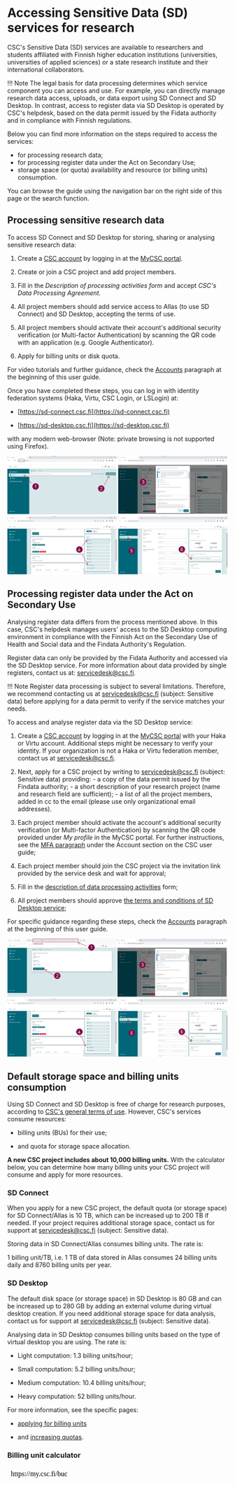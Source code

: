 # Accessing Sensitive Data (SD) services for research
  
CSC's Sensitive Data (SD) services are available to researchers and students affiliated with Finnish higher education institutions (universities, universities of applied sciences) or a state research institute and their international collaborators.

!!! Note
    The legal basis for data processing determines which service component you can access and use. For example, you can directly manage research data access, uploads, or data export using SD Connect and SD Desktop. In contrast, access to register data via SD Desktop is operated by CSC's helpdesk, based on the data permit issued by the Fidata authority and in compliance with Finnish regulations. 

Below you can find more information on the steps required to access the services:

* for processing research data;
* for processing register data under the Act on Secondary Use;
* storage space (or quota) availability and resource (or billing units) consumption.

You can browse the guide using the navigation bar on the right side of this page or the search function.
 
 

## Processing sensitive research data
 	 
  
To access SD Connect and SD Desktop for storing, sharing or analysing sensitive research data:

1. Create a [CSC account](../../accounts/how-to-create-new-user-account.md) by logging in at the [MyCSC portal](https://my.csc.fi).

2. Create or join a CSC project and add project members.

3. Fill in the _Description of processing activities form_ and accept _CSC's Data Processing Agreement_.

4. All project members should add service access to Allas (to use SD Connect) and SD Desktop, accepting the terms of use. 

5. All project members should activate their account's additional security verification (or Multi-factor Authentication) by scanning the QR code with an application (e.g. Google Authenticator).

6. Apply for billing units or disk quota.


For video tutorials and further guidance, check the [Accounts](../../accounts/index.md) paragraph at the beginning of this user guide.

Once you have completed these steps, you can log in with identity federation systems (Haka, Virtu, CSC Login, or LSLogin) at:

* [https://sd-connect.csc.fi](https://sd-connect.csc.fi) 	 
  
* [https://sd-desktop.csc.fi](https://sd-desktop.csc.fi)	 
  

with any modern web-browser (Note: private browsing is not supported using Firefox).

[![Project](images/connect/reasearchdata.png)](images/connect/reasearchdata.png)

## Processing register data under the Act on Secondary Use

Analysing register data differs from the process mentioned above. In this case, CSC's helpdesk manages users' access to the SD Desktop computing environment in compliance with the Finnish Act on the Secondary Use of Health and Social data and the Findata Authority's Regulation.

Register data can only be provided by the Fidata Authority and accessed via the SD Desktop service. For more information about data provided by single registers, contact us at: servicedesk@csc.fi.

!!! Note
    Register data processing is subject to several limitations. Therefore, we recommend contacting us at servicedesk@csc.fi (subject: Sensitive data) before applying for a data permit to verify if the service matches your needs. 

To access and analyse register data via the SD Desktop service:

 1. Create a [CSC account](../../accounts/how-to-create-new-user-account.md) by logging in at the [MyCSC portal](https://my.csc.fi) with your Haka or Virtu account. Additional steps might be necessary to verify your identity. If your organization is not a Haka or Virtu federation member, contact us at servicedesk@csc.fi.


2. Next, apply for a CSC project by writing to servicedesk@csc.fi (subject: Sensitive data) providing: - a copy of the data permit issued by the Findata authority; - a short description of your research project (name and research field are sufficient); - a list of all the project members, added in cc to the email (please use only organizational email addresses).
  
3. Each project member should activate the account's additional security verification (or Multi-factor Authentication) by scanning the QR code provided under _My profile_ in the MyCSC portal. For further instructions, see the [MFA paragraph](../../accounts/mfa.md) under the Account section on the CSC user guide;


4. Each project member should join the CSC project via the invitation link provided by the service desk and wait for approval;
  
 	
5. Fill in the [description of data processing activities](../../accounts/when-your-project-handles-personal-data.md) form;	 
  
 	 
6. All project members should approve [the terms and conditions of SD Desktop service](../../accounts/how-to-add-service-access-for-project.md#member);	 
  
 	 
For specific guidance regarding these steps, check the [Accounts](../../accounts/index.md) paragraph at the beginning of this user guide.	 

[![Project-resgiter](images/connect/secondaryuse.png)](images/connect/secondaryuse.png)
  
 	 
## Default storage space and billing units consumption

Using SD Connect and SD Desktop is free of charge for research purposes, according to [CSC's general terms of use](https://research.csc.fi/free-of-charge-use-cases). However, CSC's services consume resources: 

* billing units (BUs) for their use;

* and quota for storage space allocation.

**A new CSC project includes about 10,000 billing units.** With the calculator below, you can determine how many billing units your CSC project will consume and apply for more resources.


### SD Connect

When you apply for a new CSC project, the default quota (or storage space) for SD Connect/Allas is 10 TB, which can be increased up to 200 TB if needed. If your project requires additional storage space, contact us for support at servicedesk@csc.fi (subject: Sensitive data). 

Storing data in SD Connect/Allas consumes billing units. The rate is: 

1 billing unit/TB, i.e. 1 TB of data stored in Allas consumes 24 billing units daily and 8760 billing units per year.

### SD Desktop

The default disk space (or storage space) in SD Desktop is 80 GB and can be increased up to 280 GB by adding an external volume during virtual desktop creation. If you need additional storage space for data analysis, contact us for support at servicedesk@csc.fi (subject: Sensitive data). 

Analysing data in SD Desktop consumes billing units based on the type of virtual desktop you are using. The rate is:

* Light computation: 1.3 billing units/hour;

* Small computation: 5.2 billing units/hour;

* Medium computation: 10.4 billing units/hour;

* Heavy computation: 52 billing units/hour.


For more information, see the specific pages: 

* [applying for billing units](../../accounts/how-to-apply-for-billing-units.md) 

* and [increasing quotas](how-to-increase-disk-quotas.md).

### Billing unit calculator

<iframe srcdoc="https://my.csc.fi/buc" style="width: 100%; height: 1300px; border: 0"></iframe>

